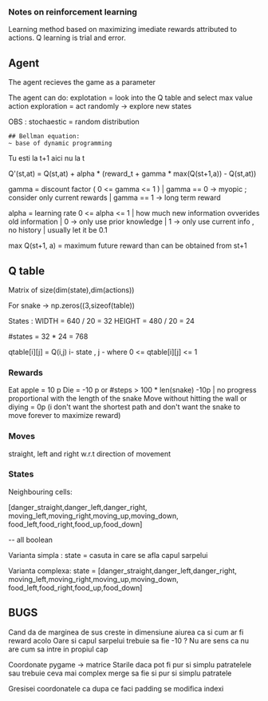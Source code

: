 ### Notes on reinforcement learning

Learning method based on maximizing imediate rewards attributed to actions.
Q learning is trial and error.

## Agent

The agent recieves the game as a parameter

The agent can do:
    explotation = look into the Q table and select max value action
    exploration = act randomly -> explore new states

OBS : stochaestic = random distribution

    ## Bellman equation:
    ~ base of dynamic programming

Tu esti la t+1 aici nu la t 

Q'(st,at) = Q(st,at) + alpha * (reward_t + gamma * max(Q(st+1,a)) - Q(st,at))

gamma = discount factor ( 0 <= gamma <= 1 ) 
    | gamma == 0 -> myopic ; consider only current rewards
    | gamma == 1 -> long term reward

alpha = learning rate 0 <= alpha <= 1
    | how much new information ovverides old information
    | 0 -> only use prior knowledge
    | 1 -> only use current info , no history
    | usually let it be 0.1 

max Q(st+1, a) = maximum future reward than can be obtained from st+1

## Q table

Matrix of size(dim(state),dim(actions))

For snake -> np.zeros((3,sizeof(table))

States : WIDTH = 640 / 20 = 32
         HEIGHT = 480 / 20 = 24

#states = 32 * 24 = 768

qtable[i][j] = Q(i,j) i- state , j - where
0 <= qtable[i][j] <= 1

### Rewards

Eat apple = 10 p
Die = -10 p or #steps > 100 * len(snake) -10p 
    | no progress proportional with the length of the snake
Move without hitting the wall or diying = 0p
(i don't want the shortest path and don't want the snake to move forever to maximize reward)



### Moves

straight, left and right w.r.t direction of movement

### States

Neighbouring cells:

[danger_straight,danger_left,danger_right,
moving_left,moving_right,moving_up,moving_down,
food_left,food_right,food_up,food_down]

-- all boolean

Varianta simpla : 
    state = casuta in care se afla capul sarpelui

Varianta complexa:
    state = 
            [danger_straight,danger_left,danger_right,
            moving_left,moving_right,moving_up,moving_down,
            food_left,food_right,food_up,food_down]



## BUGS

Cand da de marginea de sus creste in dimensiune aiurea ca si cum ar fi reward acolo
Oare si capul sarpelui trebuie sa fie -10 ? 
    Nu are sens ca nu are cum sa intre in propiul cap

Coordonate pygame -> matrice
Starile daca pot fi pur si simplu patratelele sau trebuie ceva mai complex
    merge sa fie si pur si simplu patratele

Gresisei coordonatele ca dupa ce faci padding se modifica indexi